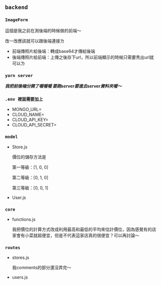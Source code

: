 ## `backend`

### `ImageForm`
這個是我之前在測後端的時候做的前端～

改一改應該就可以跟後端連接ㄌ
* 前端傳照片給後端：轉成base64才傳給後端
* 後端傳照片給前端：上傳之後存下url，所以前端顯示的時候只需要秀出url就可以ㄌ

### `yarn server`
***我把前後端分開了喔喔喔
要跑server要進去server資料夾喔～***
### `.env 裡面需要加上`
* MONGO_URL=
* CLOUD_NAME=
* CLOUD_API_KEY=
* CLOUD_API_SECRET=
### `model`
* Store.js

    價位的儲存方法是
    
    第一等級：[1, 0, 0]

    第二等級：[0, 1, 0]

    第三等級：[0, 0, 1]

* User.js
### `core`
+ functions.js

    我把價位的計算方式改成利用最高和最低的平均來估計價位，因為感覺有的店家會有小菜就超便宜，但是不代表這家店真的很便宜？可以再討論～

### `routes`
+ stores.js
    
    我comments的部分還沒弄完～
+ users.js
